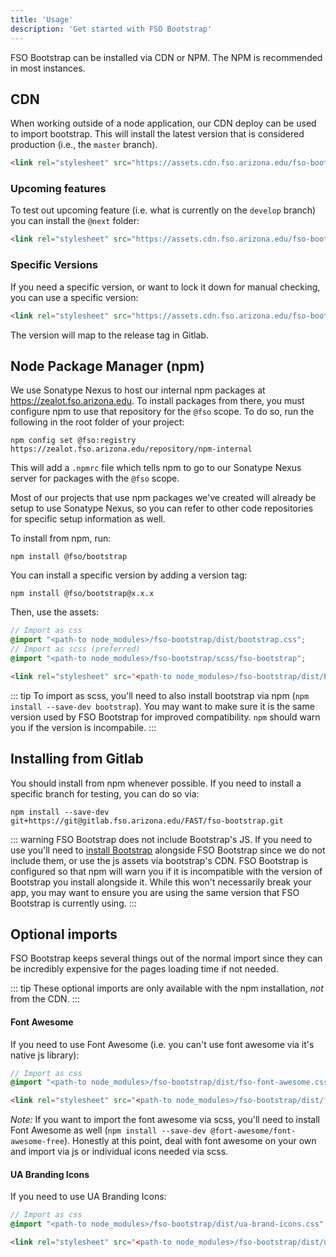 ```yaml
---
title: 'Usage'
description: 'Get started with FSO Bootstrap'
---
```


FSO Bootstrap can be installed via CDN or NPM. The NPM is recommended in most instances.

## CDN

When working outside of a node application, our CDN deploy can be used to import bootstrap. This will install the latest version that is considered production (i.e., the `master` branch).
```html
<link rel="stylesheet" src="https://assets.cdn.fso.arizona.edu/fso-bootstrap/bootstrap.css">
```
### Upcoming features
To test out upcoming feature (i.e. what is currently on the `develop` branch) you can install the `@next` folder:
```html
<link rel="stylesheet" src="https://assets.cdn.fso.arizona.edu/fso-bootstrap/@next/bootstrap.css">
```
### Specific Versions
If you need a specific version, or want to lock it down for manual checking, you can use a specific version:
```html
<link rel="stylesheet" src="https://assets.cdn.fso.arizona.edu/fso-bootstrap/x.x.x/bootstrap.css">
```

The version will map to the release tag in Gitlab.

## Node Package Manager (npm)
We use Sonatype Nexus to host our internal npm packages at https://zealot.fso.arizona.edu. To install packages from there, you must configure npm to use that repository for the `@fso` scope. To do so, run the following in the root folder of your project:
```shell
npm config set @fso:registry https://zealot.fso.arizona.edu/repository/npm-internal
```
This will add a `.npmrc` file which tells npm to go to our Sonatype Nexus server for packages with the `@fso` scope.

Most of our projects that use npm packages we've created will already be setup to use Sonatype Nexus, so you can refer to other code repositories for specific setup information as well.

To install from npm, run:
```shell
npm install @fso/bootstrap
```

You can install a specific version by adding a version tag:
```shell
npm install @fso/bootstrap@x.x.x
```

Then, use the assets:

```scss
// Import as css
@import "<path-to node_modules>/fso-bootstrap/dist/bootstrap.css";
// Import as scss (preferred)
@import "<path-to node_modules>/fso-bootstrap/scss/fso-bootstrap";
```

```html
<link rel="stylesheet" src="<path-to node_modules>/fso-bootstrap/dist/bootstrap.min.css">
```

::: tip
To import as scss, you'll need to also install bootstrap via npm (`npm install --save-dev bootstrap`). You may want to make sure it is the same version used by FSO Bootstrap for improved compatibility. `npm` should warn you if the version is incompabile.
:::

## Installing from Gitlab
You should install from npm whenever possible. If you need to install a specific branch for testing, you can do so via:
```shell
npm install --save-dev git+https://git@gitlab.fso.arizona.edu/FAST/fso-bootstrap.git
```

::: warning
FSO Bootstrap does not include Bootstrap's JS. If you need to use you'll need to [install Bootstrap](http://getbootstrap.com/docs/4.1/getting-started/download/#npm) alongside FSO Bootstrap since we do not include them, or use the js assets via bootstrap's CDN. FSO Bootstrap is configured so that npm will warn you if it is incompatible with the version of Bootstrap you install alongside it. While this won't necessarily break your app, you may want to ensure you are using the same version that FSO Bootstrap is currently using.
:::

## Optional imports

FSO Bootstrap keeps several things out of the normal import since they can be incredibly expensive for the pages loading time if not needed.

::: tip
These optional imports are only available with the npm installation, _not_ from the CDN.
:::

#### Font Awesome

If you need to use Font Awesome (i.e. you can't use font awesome via it's native js library):

```scss
// Import as css
@import "<path-to node_modules>/fso-bootstrap/dist/fso-font-awesome.css";
```

```html
<link rel="stylesheet" src="<path-to node_modules>/fso-bootstrap/dist/fso-font-awesome.min.css">
```

*Note:* If you want to import the font awesome via scss, you'll need to install Font Awesome as well (`npm install --save-dev @fort-awesome/font-awesome-free`). Honestly at this point, deal with font awesome on your own and import via js or individual icons needed via scss.

#### UA Branding Icons

If you need to use UA Branding Icons:

```scss
// Import as css
@import "<path-to node_modules>/fso-bootstrap/dist/ua-brand-icons.css";
```

```html
<link rel="stylesheet" src="<path-to node_modules>/fso-bootstrap/dist/ua-brand-icons.min.css">
```
